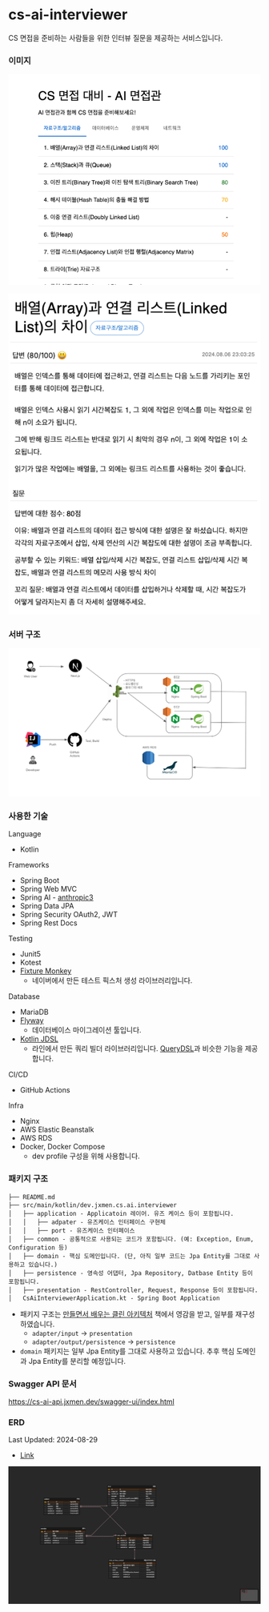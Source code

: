 # cs-ai-interviewer

CS 면접을 준비하는 사람들을 위한 인터뷰 질문을 제공하는 서비스입니다.

### 이미지

![](.README_images/2e271b7c.png)

![](.README_images/b1f2e8f1.png)


### 서버 구조

![server-structure.png](.README_images/server-structure.png)

### 사용한 기술

Language
- Kotlin

Frameworks
- Spring Boot
- Spring Web MVC
- Spring AI - [anthropic3](https://docs.spring.io/spring-ai/reference/api/chat/anthropic-chat.html)
- Spring Data JPA
- Spring Security OAuth2, JWT
- Spring Rest Docs

Testing
- Junit5
- Kotest
- [Fixture Monkey](https://github.com/naver/fixture-monkey)
  - 네이버에서 만든 테스트 픽스처 생성 라이브러리입니다.

Database
- MariaDB
- [Flyway](https://flywaydb.org/)
  - 데이터베이스 마이그레이션 툴입니다.
- [Kotlin JDSL](https://github.com/line/kotlin-jdsl)
  - 라인에서 만든 쿼리 빌더 라이브러리입니다. [QueryDSL](https://github.com/querydsl/querydsl)과 비슷한 기능을 제공합니다.

CI/CD
- GitHub Actions

Infra
- Nginx
- AWS Elastic Beanstalk
- AWS RDS
- Docker, Docker Compose
  - dev profile 구성을 위해 사용합니다.

### 패키지 구조

```
├── README.md
├── src/main/kotlin/dev.jxmen.cs.ai.interviewer
│   ├── application - Applicatoin 레이어. 유즈 케이스 등이 포함됩니다.
│   │   ├── adpater - 유즈케이스 인터페이스 구현체
│   │   ├── port - 유즈케이스 인터페이스
│   ├── common - 공통적으로 사용되는 코드가 포함됩니다. (예: Exception, Enum, Configuration 등)
│   ├── domain - 핵심 도메인입니다. (단, 아직 일부 코드는 Jpa Entity를 그대로 사용하고 있습니다.)
│   ├── persistence - 영속성 어댑터, Jpa Repository, Datbase Entity 등이 포함됩니다.
│   ├── presentation - RestController, Request, Response 등이 포함됩니다.
│   CsAiInterviewerApplication.kt - Spring Boot Application
```

- 패키지 구조는 [만들면서 배우는 클린 아키텍처](https://m.yes24.com/Goods/Detail/105138479) 책에서 영감을 받고, 일부를 재구성하였습니다.
  - `adapter/input` -> `presentation`
  - `adapter/output/persistence` -> `persistence`
- `domain` 패키지는 일부 Jpa Entity를 그대로 사용하고 있습니다. 추후 핵심 도메인과 Jpa Entity를 분리할 예정입니다.

### Swagger API 문서

https://cs-ai-api.jxmen.dev/swagger-ui/index.html

### ERD

Last Updated: 2024-08-29
- [Link](https://www.erdcloud.com/d/g8yZFLouAq2cSMW9p)

![erd.png](.README_images/erd.png)
